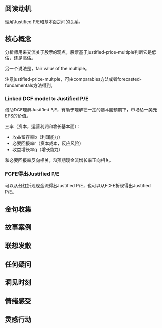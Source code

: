 ## 阅读动机

理解Justified P/E和基本面之间的关系。

## 核心概念

分析师用来交流关于股票的观点，股票基于justified-price-multiple判断它是低估，还是高估。

另一个说法是，fair value of the multiple。

注意justified-price-multiple，可由comparables方法或者forecasted-fundamentals方法得到。

### Linked DCF model to Justified P/E

借助DCF理解Justified P/E，有助于理解在一定的基本面预期下，市场给一美元EPS的价值。

三率（资本，运营利润和增长基本面）：
- 收益留存率b（利润能力）
- 必要回报率r（资本成本，反应风险）
- 收益增长率g（增长能力）

和必要回报率反向相关，和预期现金流增长率正向相关。

### FCFE得出Justified P/E

可以从分红折现现金流得出Justified P/E，也可以从FCFE折现得出Justified P/E。

## 金句收集

## 故事案例

## 联想发散

## 任何疑问

## 洞见时刻

## 情绪感受

## 灵感行动